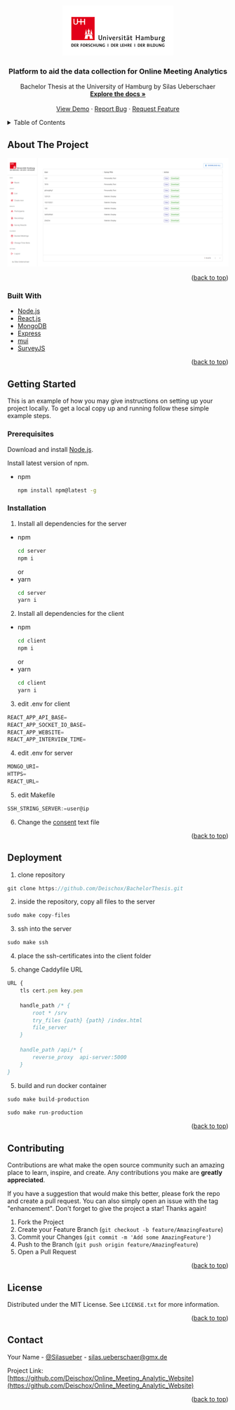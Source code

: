 <div id="top"></div>
<!--
*** Thanks for checking out the Best-README-Template. If you have a suggestion
*** that would make this better, please fork the repo and create a pull request
*** or simply open an issue with the tag "enhancement".
*** Don't forget to give the project a star!
*** Thanks again! Now go create something AMAZING! :D
-->

<!-- PROJECT SHIELDS -->
<!--
*** I'm using markdown "reference style" links for readability.
*** Reference links are enclosed in brackets [ ] instead of parentheses ( ).
*** See the bottom of this document for the declaration of the reference variables
*** for contributors-url, forks-url, etc. This is an optional, concise syntax you may use.
*** https://www.markdownguide.org/basic-syntax/#reference-style-links
-->

<!-- PROJECT LOGO -->
<br />
<div align="center">
  <a href="https://github.com/Deischox/Online_Meeting_Analytic_Website">
    <img src="images/uhh-logo.png" alt="Logo" width="253" height="114">
  </a>

<h3 align="center">Platform to aid the data collection for Online Meeting Analytics</h3>

  <p align="center">
    Bachelor Thesis at the University of Hamburg by Silas Ueberschaer
    <br />
    <a href="https://github.com/Deischox/Online_Meeting_Analytic_Website"><strong>Explore the docs »</strong></a>
    <br />
    <br />
    <a href="https://github.com/Deischox/Online_Meeting_Analytic_Website">View Demo</a>
    ·
    <a href="https://github.com/Deischox/Online_Meeting_Analytic_Website/issues">Report Bug</a>
    ·
    <a href="https://github.com/Deischox/Online_Meeting_Analytic_Website/issues">Request Feature</a>
  </p>
</div>

<!-- TABLE OF CONTENTS -->
<details>
  <summary>Table of Contents</summary>
  <ol>
    <li>
      <a href="#about-the-project">About The Project</a>
      <ul>
        <li><a href="#built-with">Built With</a></li>
      </ul>
    </li>
    <li>
      <a href="#getting-started">Getting Started</a>
      <ul>
        <li><a href="#prerequisites">Prerequisites</a></li>
        <li><a href="#installation">Installation</a></li>
      </ul>
    </li>
    <li><a href="#usage">Usage</a></li>
    <li><a href="#roadmap">Roadmap</a></li>
    <li><a href="#contributing">Contributing</a></li>
    <li><a href="#license">License</a></li>
    <li><a href="#contact">Contact</a></li>
    <li><a href="#acknowledgments">Acknowledgments</a></li>
  </ol>
</details>

<!-- ABOUT THE PROJECT -->

## About The Project

[![Product Name Screen Shot][product-screenshot]](https://example.com)

<p align="right">(<a href="#top">back to top</a>)</p>

### Built With

- [Node.js](https://nodejs.dev/)
- [React.js](https://reactjs.org/)
- [MongoDB](https://www.mongodb.com/)
- [Express](https://expressjs.com/)
- [mui](https://mui.com/)
- [SurveyJS](https://surveyjs.io/)

<p align="right">(<a href="#top">back to top</a>)</p>

<!-- GETTING STARTED -->

## Getting Started

This is an example of how you may give instructions on setting up your project locally.
To get a local copy up and running follow these simple example steps.

### Prerequisites

Download and install [Node.js](https://nodejs.dev/).

Install latest version of npm.

- npm
  ```sh
  npm install npm@latest -g
  ```

### Installation

1. Install all dependencies for the server

- npm
  ```sh
  cd server
  npm i
  ```
  or
- yarn
  ```sh
  cd server
  yarn i
  ```

2. Install all dependencies for the client

- npm
  ```sh
  cd client
  npm i
  ```
  or
- yarn
  ```sh
  cd client
  yarn i
  ```

3. edit .env for client

```js
REACT_APP_API_BASE=
REACT_APP_SOCKET_IO_BASE=
REACT_APP_WEBSITE=
REACT_APP_INTERVIEW_TIME=
```

4. edit .env for server

```js
MONGO_URI=
HTTPS=
REACT_URL=
```

5. edit Makefile

```js
SSH_STRING_SERVER:=user@ip
```

6. Change the [consent](https://github.com/Deischox/Online_Meeting_Analytic_Website/blob/master/client/src/utils/files/text.json) text file
<p align="right">(<a href="#top">back to top</a>)</p>

<!-- USAGE EXAMPLES -->

## Deployment

1. clone repository

```js
git clone https://github.com/Deischox/BachelorThesis.git
```

2. inside the repository, copy all files to the server

```js
sudo make copy-files
```

3. ssh into the server

```js
sudo make ssh
```

4. place the ssh-certificates into the client folder

5. change Caddyfile URL

```js
URL {
    tls cert.pem key.pem

    handle_path /* {
        root * /srv
        try_files {path} {path} /index.html
        file_server
    }

    handle_path /api/* {
        reverse_proxy  api-server:5000
    }
}
```

5. build and run docker container

```js
sudo make build-production
```

```js
sudo make run-production
```

<p align="right">(<a href="#top">back to top</a>)</p>

<!-- CONTRIBUTING -->

## Contributing

Contributions are what make the open source community such an amazing place to learn, inspire, and create. Any contributions you make are **greatly appreciated**.

If you have a suggestion that would make this better, please fork the repo and create a pull request. You can also simply open an issue with the tag "enhancement".
Don't forget to give the project a star! Thanks again!

1. Fork the Project
2. Create your Feature Branch (`git checkout -b feature/AmazingFeature`)
3. Commit your Changes (`git commit -m 'Add some AmazingFeature'`)
4. Push to the Branch (`git push origin feature/AmazingFeature`)
5. Open a Pull Request

<p align="right">(<a href="#top">back to top</a>)</p>

<!-- LICENSE -->

## License

Distributed under the MIT License. See `LICENSE.txt` for more information.

<p align="right">(<a href="#top">back to top</a>)</p>

<!-- CONTACT -->

## Contact

Your Name - [@Silasueber](https://twitter.com/Silasueber) - silas.ueberschaer@gmx.de

Project Link: [https://github.com/Deischox/Online_Meeting_Analytic_Website](https://github.com/Deischox/Online_Meeting_Analytic_Website)

<p align="right">(<a href="#top">back to top</a>)</p>

<!-- MARKDOWN LINKS & IMAGES -->
<!-- https://www.markdownguide.org/basic-syntax/#reference-style-links -->

[contributors-shield]: https://img.shields.io/github/contributors/Deischox/Online_Meeting_Analytic_Website.svg?style=for-the-badge
[contributors-url]: https://github.com/Deischox/Online_Meeting_Analytic_Website/graphs/contributors
[forks-shield]: https://img.shields.io/github/forks/Deischox/Online_Meeting_Analytic_Website.svg?style=for-the-badge
[forks-url]: https://github.com/Deischox/Online_Meeting_Analytic_Website/network/members
[stars-shield]: https://img.shields.io/github/stars/Deischox/Online_Meeting_Analytic_Website.svg?style=for-the-badge
[stars-url]: https://github.com/Deischox/Online_Meeting_Analytic_Website/stargazers
[issues-shield]: https://img.shields.io/github/issues/Deischox/Online_Meeting_Analytic_Website.svg?style=for-the-badge
[issues-url]: https://github.com/Deischox/Online_Meeting_Analytic_Website/issues
[license-shield]: https://img.shields.io/github/license/Deischox/Online_Meeting_Analytic_Website.svg?style=for-the-badge
[license-url]: https://github.com/Deischox/Online_Meeting_Analytic_Website/blob/master/LICENSE.txt
[linkedin-shield]: https://img.shields.io/badge/-LinkedIn-black.svg?style=for-the-badge&logo=linkedin&colorB=555
[linkedin-url]: https://linkedin.com/in/linkedin_username
[product-screenshot]: images/BachelorProjectScreenshot.png
